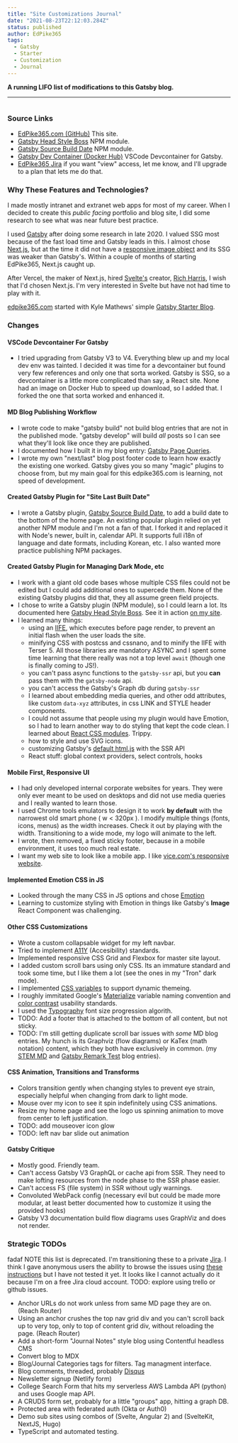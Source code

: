 ```yaml
---
title: "Site Customizations Journal"
date: "2021-08-23T22:12:03.284Z"
status: published
author: EdPike365
tags:
  - Gatsby
  - Starter
  - Customization
  - Journal
---
```


**A running LIFO list of modifications to this Gatsby blog.**

---

```toc

```

### Source Links

- [EdPike365.com (GitHub)](https://github.com/EdPike365/edpike365-blog) This site.
- [Gatsby Head Style Boss](https://www.npmjs.com/package/gatsby-head-style-boss) NPM module.
- [Gatsby Source Build Date](https://www.npmjs.com/package/gatsby-source-build-date) NPM module.
- [Gatsby Dev Container (Docker Hub)](https://hub.docker.com/r/edpike365/gatsbyjs-devcontainer) VSCode Devcontainer for Gatsby.
- [EdPike365 Jira](https://edpike365.atlassian.net/jira/software/projects/ECDT/boards/1) if you want "view" access, let me know, and I'll upgrade to a plan that lets me do that.

### Why These Features and Technologies?

I made mostly intranet and extranet web apps for most of my career. When I decided to create this _public facing_ portfolio and blog site, I did some research to see what was near future best practice.

I used [Gatsby](https://www.gatsbyjs.com/) after doing some research in late 2020. I valued SSG most because of the fast load time and Gatsby leads in this. I almost chose [Next.js](https://nextjs.org/), but at the time it did not have a [responsive image object](https://www.gatsbyjs.com/plugins/gatsby-plugin-image/) and its SSG was weaker than Gatsby's. Within a couple of months of starting EdPike365, Next.js caught up.

After Vercel, the maker of Next.js, hired [Svelte's](https://svelte.dev/) creator, [Rich Harris](https://vercel.com/blog/vercel-welcomes-rich-harris-creator-of-svelte), I wish that I'd chosen Next.js. I'm very interested in Svelte but have not had time to play with it.

[edpike365.com](http://edpike365.com) started with Kyle Mathews' simple [Gatsby Starter Blog](https://www.gatsbyjs.com/starters/gatsbyjs/gatsby-starter-blog).

### Changes

#### VSCode Devcontainer For Gatsby

- I tried upgrading from Gatsby V3 to V4. Everything blew up and my local dev env was tainted. I decided it was time for a devcontainer but found very few references and only one that sorta worked. Gatsby is SSG, so a devcontainer is a little more complicated than say, a React site. None had an image on Docker Hub to speed up download, so I added that. I forked the one that sorta worked and enhanced it.

#### MD Blog Publishing Workflow

- I wrote code to make "gatsby build" not build blog entries that are not in the published mode. "gatsby develop" will build _all_ posts so I can see what they'll look like once they are published.
- I documented how I built it in my blog entry: [Gatsby Page Queries](/gatsby-page-queries/).
- I wrote my own "next/last" blog post footer code to learn how exactly the existing one worked. Gatsby gives you so many "magic" plugins to choose from, but my main goal for this edpike365.com is learning, not speed of development.

#### Created Gatsby Plugin for "Site Last Built Date"

- I wrote a Gatsby plugin, [Gatsby Source Build Date](https://www.npmjs.com/package/gatsby-source-build-date), to add a build date to the bottom of the home page. An existing popular plugin relied on yet another NPM module and I'm not a fan of that. I forked it and replaced it with Node's newer, built in, calendar API. It supports full i18n of language and date formats, including Korean, etc. I also wanted more practice publishing NPM packages.

#### Created Gatsby Plugin for Managing Dark Mode, etc

- I work with a giant old code bases whose multiple CSS files could not be edited but I could add additional ones to supercede them. None of the existing Gatsby plugins did that, they all assume green field projects.
- I chose to write a Gatsby plugin (NPM module), so I could learn a lot. Its documented here [Gatsby Head Style Boss](https://www.npmjs.com/package/gatsby-head-style-boss). See it in action [on my site](/settings/).
- I learned many things:
  - using an [IIFE](https://developer.mozilla.org/en-US/docs/Glossary/IIFE), which executes before page render, to prevent an initial flash when the user loads the site.
  - minifying CSS with postcss and cssnano, and to minify the IIFE with Terser 5. All those libraries are mandatory ASYNC and I spent some time learning that there really was not a top level `await` (though one is finally coming to JS!).
  - you can't pass async functions to the `gatsby-ssr` api, but you **can** pass them with the `gatsby-node` api.
  - you can't access the Gatsby's Graph db during `gatsby-ssr`
  - I learned about embedding media queries, and other odd attributes, like custom `data-xyz` attributes, in css LINK and STYLE header components.
  - I could not assume that people using my plugin would have Emotion, so I had to learn another way to do styling that kept the code clean. I learned about [React CSS modules](https://www.gatsbyjs.com/docs/how-to/styling/css-modules/). Trippy.
  - how to style and use SVG icons.
  - customizing Gatsby's [default html.js](https://www.gatsbyjs.com/docs/custom-html/) with the SSR API
  - React stuff: global context providers, select controls, hooks

#### Mobile First, Responsive UI

- I had only developed internal corporate websites for years. They were only ever meant to be used on desktops and did not use media queries and I really wanted to learn those.
- I used Chrome tools emulators to design it to work **by default** with the narrowest old smart phone ( w < 320px ). I modify multiple things (fonts, icons, menus) as the width increases. Check it out by playing with the width. Transitioning to a wide mode, my logo will animate to the left.
- I wrote, then removed, a fixed sticky footer, because in a mobile environment, it uses too much real estate.
- I want my web site to look like a mobile app. I like [vice.com's responsive website](https://vice.com).

#### Implemented Emotion CSS in JS

- Looked through the many CSS in JS options and chose [Emotion](https://emotion.sh/docs/introduction)
- Learning to customize styling with Emotion in things like Gatsby's **Image** React Component was challenging.

#### Other CSS Customizations

- Wrote a custom collapsable widget for my left navbar.
- Tried to implement [A11Y](https://www.a11yproject.com/) (Accesibility) standards.
- Implemented responsive CSS Grid and Flexbox for master site layout.
- I added custom scroll bars using only CSS. Its an immature standard and took some time, but I like them a lot (see the ones in my "Tron" dark mode).
- I implemented [CSS variables](https://www.joshwcomeau.com/css/css-variables-for-react-devs/) to support dynamic themeing.
- I roughly immitated Google's [Materialize](https://material.io/design/material-theming/implementing-your-theme.html) variable naming convention and [color contrast](https://material.io/develop/web/theming/color) usability standards.
- I used the [Typography](https://medium.com/swlh/everything-you-need-to-know-about-designing-for-web-typography-69cec6ca8230) font size progression algorith.
- TODO: Add a footer that is attached to the bottom of all content, but not sticky.
- TODO: I'm still getting duplicate scroll bar issues with _some_ MD blog entries. My hunch is its Graphviz (flow diagrams) or KaTex (math notation) content, which they both have exclusively in common. (my [STEM MD](/gatsby-remark-stem/) and [Gatsby Remark Test](/gatsby-remark-test/) blog entries).

#### CSS Animation, Transitions and Transforms

- Colors transition gently when changing styles to prevent eye strain, especially helpful when changing from dark to light mode.
- Mouse over my icon to see it spin indefinitely using CSS animations.
- Resize my home page and see the logo us spinning animation to move from center to left justification.
- TODO: add mouseover icon glow
- TODO: left nav bar slide out animation

#### Gatsby Critique

- Mostly good. Friendly team.
- Can't access Gatsby V3 GraphQL or cache api from SSR. They need to make lofting resources from the node phase to the SSR phase easier.
- Can't access FS (file system) in SSR without ugly warnings.
- Convoluted WebPack config (necessary evil but could be made more modular, at least better documented how to customize it using the provided hooks)
- Gatsby V3 documentation build flow diagrams uses GraphViz and does not render.

### Strategic TODOs
fadaf
NOTE this list is deprecated. I'm transitioning these to a private [Jira](https://edpike365.atlassian.net/jira/software/projects/ECDT/boards/1). I think I gave anonymous users the ability to browse the issues using [these instructions](https://support.atlassian.com/jira-cloud-administration/docs/allow-anonymous-access-to-projects/) but I have not tested it yet. It looks like I cannot actually do it because I'm on a free Jira cloud account. TODO: explore using trello or github issues.

- Anchor URLs do not work unless from same MD page they are on. (Reach Router)
- Using an anchor crushes the top nav grid div and you can't scroll back up to very top, only to top of content grid div, without reloading the page. (Reach Router)
- Add a short-form "Journal Notes" style blog using Contentful headless CMS
- Convert blog to MDX
- Blog/Journal Categories tags for filters. Tag managment interface.
- Blog comments, threaded, probably [Disqus](https://disqus.com/)
- Newsletter signup (Netlify form)
- College Search Form that hits my serverless AWS Lambda API (python) and uses Google map API.
- A CRUDS form set, probably for a little "groups" app, hitting a graph DB.
- Protected area with federated auth (Okta or Auth0)
- Demo sub sites using combos of (Svelte, Angular 2) and (SvelteKit, NextJS, Hugo)
- TypeScript and automated testing.
